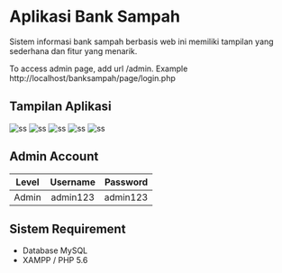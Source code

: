 # Aplikasi Bank Sampah
Sistem informasi bank sampah berbasis web ini memiliki tampilan yang sederhana dan fitur yang menarik.

To access admin page, add url /admin. Example http://localhost/banksampah/page/login.php

## Tampilan Aplikasi
![ss](images/ss1.png)
![ss](images/ss2.png)
![ss](images/ss3.png)
![ss](images/ss4.png)
![ss](images/ss5.png)

## Admin Account
|   Level   | Username  | Password   |
|:---------:|:---------:|-----------:|
| Admin     | admin123  | admin123   |

## Sistem Requirement
- Database MySQL
- XAMPP / PHP 5.6
